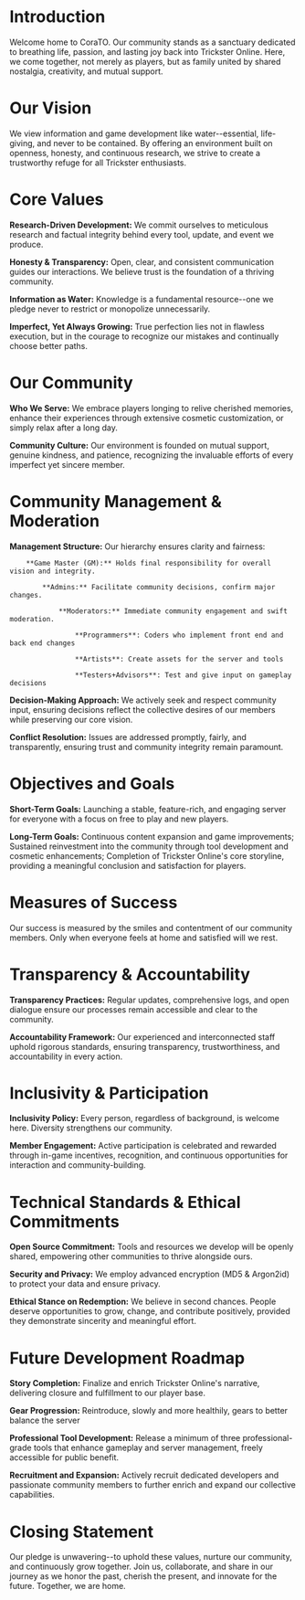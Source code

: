 # Introduction

Welcome home to CoraTO. Our community stands as a sanctuary dedicated to breathing life, passion, and lasting joy back into Trickster Online. Here, we come together, not merely as players, but as family united by shared nostalgia, creativity, and mutual support.

# Our Vision

We view information and game development like water--essential, life-giving, and never to be contained. By offering an environment built on openness, honesty, and continuous research, we strive to create a trustworthy refuge for all Trickster enthusiasts.

# Core Values

**Research-Driven Development:** We commit ourselves to meticulous research and factual integrity behind every tool, update, and event we produce.

**Honesty & Transparency:** Open, clear, and consistent communication guides our interactions. We believe trust is the foundation of a thriving community.

**Information as Water:** Knowledge is a fundamental resource--one we pledge never to restrict or monopolize unnecessarily.

**Imperfect, Yet Always Growing:** True perfection lies not in flawless execution, but in the courage to recognize our mistakes and continually choose better paths.

# Our Community

**Who We Serve:** We embrace players longing to relive cherished memories, enhance their experiences through extensive cosmetic customization, or simply relax after a long day.

**Community Culture:** Our environment is founded on mutual support, genuine kindness, and patience, recognizing the invaluable efforts of every imperfect yet sincere member.

# Community Management & Moderation

**Management Structure:** Our hierarchy ensures clarity and fairness:

        **Game Master (GM):** Holds final responsibility for overall vision and integrity.

            **Admins:** Facilitate community decisions, confirm major changes.

                **Moderators:** Immediate community engagement and swift moderation.

                    **Programmers**: Coders who implement front end and back end changes

                    **Artists**: Create assets for the server and tools 

                    **Testers+Advisors**: Test and give input on gameplay decisions


**Decision-Making Approach:** We actively seek and respect community input, ensuring decisions reflect the collective desires of our members while preserving our core vision.

**Conflict Resolution:** Issues are addressed promptly, fairly, and transparently, ensuring trust and community integrity remain paramount.

# Objectives and Goals

**Short-Term Goals:** Launching a stable, feature-rich, and engaging server for everyone with a focus on free to play and new players.

**Long-Term Goals:** Continuous content expansion and game improvements; Sustained reinvestment into the community through tool development and cosmetic enhancements; Completion of Trickster Online's core storyline, providing a meaningful conclusion and satisfaction for players.

# Measures of Success

Our success is measured by the smiles and contentment of our community members. Only when everyone feels at home and satisfied will we rest.

# Transparency & Accountability

**Transparency Practices:** Regular updates, comprehensive logs, and open dialogue ensure our processes remain accessible and clear to the community.

**Accountability Framework:** Our experienced and interconnected staff uphold rigorous standards, ensuring transparency, trustworthiness, and accountability in every action.

# Inclusivity & Participation

**Inclusivity Policy:** Every person, regardless of background, is welcome here. Diversity strengthens our community.

**Member Engagement:** Active participation is celebrated and rewarded through in-game incentives, recognition, and continuous opportunities for interaction and community-building.

# Technical Standards & Ethical Commitments

**Open Source Commitment:** Tools and resources we develop will be openly shared, empowering other communities to thrive alongside ours.

**Security and Privacy:** We employ advanced encryption (MD5 & Argon2id) to protect your data and ensure privacy.

**Ethical Stance on Redemption:** We believe in second chances. People deserve opportunities to grow, change, and contribute positively, provided they demonstrate sincerity and meaningful effort.

# Future Development Roadmap

**Story Completion:**
Finalize and enrich Trickster Online's narrative, delivering closure and fulfillment to our player base.

**Gear Progression:**
Reintroduce, slowly and more healthily, gears to better balance the server

**Professional Tool Development:** Release a minimum of three professional-grade tools that enhance gameplay and server management, freely accessible for public benefit.

**Recruitment and Expansion:** Actively recruit dedicated developers and passionate community members to further enrich and expand our collective capabilities.


# Closing Statement

Our pledge is unwavering--to uphold these values, nurture our community, and continuously grow together. Join us, collaborate, and share in our journey as we honor the past, cherish the present, and innovate for the future. Together, we are home.